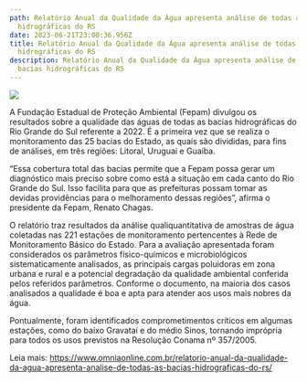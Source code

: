 ```yaml
---
path: Relatório Anual da Qualidade da Água apresenta análise de todas as bacias
  hidrográficas do RS
date: 2023-06-21T23:00:36.956Z
title: Relatório Anual da Qualidade da Água apresenta análise de todas as bacias
  hidrográficas do RS
description: Relatório Anual da Qualidade da Água apresenta análise de todas as
  bacias hidrográficas do RS
---
```

<!--StartFragment-->

![](https://cdn.omniaonline.com.br/wp-content/uploads/2023/06/Site-Linkedlin-Facebook-2-7.png)

A Fundação Estadual de Proteção Ambiental (Fepam) divulgou os resultados sobre a qualidade das águas de todas as bacias hidrográficas do Rio Grande do Sul referente a 2022. É a primeira vez que se realiza o monitoramento das 25 bacias do Estado, as quais são divididas, para fins de análises, em três regiões: Litoral, Uruguai e Guaíba.

“Essa cobertura total das bacias permite que a Fepam possa gerar um diagnóstico mais preciso sobre como está a situação em cada canto do Rio Grande do Sul. Isso facilita para que as prefeituras possam tomar as devidas providências para o melhoramento dessas regiões”, afirma o presidente da Fepam, Renato Chagas.

O relatório traz resultados da análise qualiquantitativa de amostras de água coletadas nas 221 estações de monitoramento pertencentes à Rede de Monitoramento Básico do Estado. Para a avaliação apresentada foram considerados os parâmetros físico-químicos e microbiológicos sistematicamente analisados, as principais cargas poluidoras em zona urbana e rural e a potencial degradação da qualidade ambiental conferida pelos referidos parâmetros. Conforme o documento, na maioria dos casos analisados a qualidade é boa e apta para atender aos usos mais nobres da água.

Pontualmente, foram identificados comprometimentos críticos em algumas estações, como do baixo Gravataí e do médio Sinos, tornando imprópria para todos os usos previstos na Resolução Conama nº 357/2005.

Leia mais: https://www.omniaonline.com.br/relatorio-anual-da-qualidade-da-agua-apresenta-analise-de-todas-as-bacias-hidrograficas-do-rs/

<!--EndFragment-->